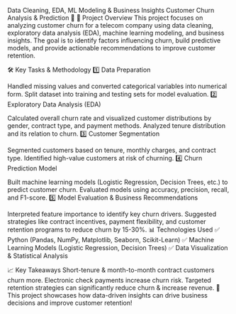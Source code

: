 Data Cleaning, EDA, ML Modeling &amp; Business Insights
Customer Churn Analysis & Prediction 🚀
📌 Project Overview
This project focuses on analyzing customer churn for a telecom company using data cleaning, exploratory data analysis (EDA), machine learning modeling, and business insights. The goal is to identify factors influencing churn, build predictive models, and provide actionable recommendations to improve customer retention.

🛠️ Key Tasks & Methodology
1️⃣ Data Preparation

Handled missing values and converted categorical variables into numerical form.
Split dataset into training and testing sets for model evaluation.
2️⃣ Exploratory Data Analysis (EDA)

Calculated overall churn rate and visualized customer distributions by gender, contract type, and payment methods.
Analyzed tenure distribution and its relation to churn.
3️⃣ Customer Segmentation

Segmented customers based on tenure, monthly charges, and contract type.
Identified high-value customers at risk of churning.
4️⃣ Churn Prediction Model

Built machine learning models (Logistic Regression, Decision Trees, etc.) to predict customer churn.
Evaluated models using accuracy, precision, recall, and F1-score.
5️⃣ Model Evaluation & Business Recommendations

Interpreted feature importance to identify key churn drivers.
Suggested strategies like contract incentives, payment flexibility, and customer retention programs to reduce churn by 15-30%.
📊 Technologies Used
✅ Python (Pandas, NumPy, Matplotlib, Seaborn, Scikit-Learn)
✅ Machine Learning Models (Logistic Regression, Decision Trees)
✅ Data Visualization & Statistical Analysis

📈 Key Takeaways
Short-tenure & month-to-month contract customers churn more.
Electronic check payments increase churn risk.
Targeted retention strategies can significantly reduce churn & increase revenue.
🚀 This project showcases how data-driven insights can drive business decisions and improve customer retention!


